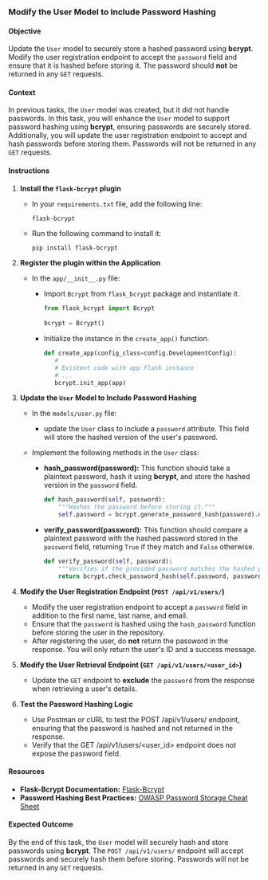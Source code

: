 ### Modify the User Model to Include Password Hashing

#### Objective
Update the `User` model to securely store a hashed password using **bcrypt**. Modify the user registration endpoint to accept the `password` field and ensure that it is hashed before storing it. The password should **not** be returned in any `GET` requests.

#### Context
In previous tasks, the `User` model was created, but it did not handle passwords. In this task, you will enhance the `User` model to support password hashing using **bcrypt**, ensuring passwords are securely stored. Additionally, you will update the user registration endpoint to accept and hash passwords before storing them. Passwords will not be returned in any `GET` requests.

#### Instructions

1. **Install the `flask-bcrypt` plugin**
   - In your `requirements.txt` file, add the following line:
     ```
     flask-bcrypt
     ```
   - Run the following command to install it:
     ```bash
     pip install flask-bcrypt
     ```

2. **Register the plugin within the Application**
   - In the `app/__init__.py` file:
     - Import `Bcrypt` from `flask_bcrypt` package and instantiate it.
       
       ```python
       from flask_bcrypt import Bcrypt
      
       bcrypt = Bcrypt()
       ```
 
     - Initialize the instance in the `create_app()` function.
       ```python
       def create_app(config_class=config.DevelopmentConfig):
          #
          # Existent code with app Flask instance
          # ...
          bcrypt.init_app(app)
       ```

2. **Update the `User` Model to Include Password Hashing**
   - In the `models/user.py` file:
      - update the `User` class to include a `password` attribute. This field will store the hashed version of the user's password.

   - Implement the following methods in the `User` class:
     - **hash_password(password):** This function should take a plaintext password, hash it using **bcrypt**, and store the hashed version in the `password` field.
       
       ```python
       def hash_password(self, password):
           """Hashes the password before storing it."""
           self.password = bcrypt.generate_password_hash(password).decode('utf-8')
       ```
       
     - **verify_password(password):** This function should compare a plaintext password with the hashed password stored in the `password` field, returning `True` if they match and `False` otherwise.
       
       ```python
       def verify_password(self, password):
           """Verifies if the provided password matches the hashed password."""
           return bcrypt.check_password_hash(self.password, password)
       ```

3. **Modify the User Registration Endpoint (`POST /api/v1/users/`)**
   - Modify the user registration endpoint to accept a `password` field in addition to the first name, last name, and email.
   - Ensure that the `password` is hashed using the `hash_password` function before storing the user in the repository.
   - After registering the user, do **not** return the password in the response. You will only return the user's ID and a success message.

4. **Modify the User Retrieval Endpoint (`GET /api/v1/users/<user_id>`)**
   - Update the `GET` endpoint to **exclude** the `password` from the response when retrieving a user's details.

5. **Test the Password Hashing Logic**
   - Use Postman or cURL to test the POST /api/v1/users/ endpoint, ensuring that the password is hashed and not returned in the response.
   - Verify that the GET /api/v1/users/<user_id> endpoint does not expose the password field.

#### Resources
- **Flask-Bcrypt Documentation:** [Flask-Bcrypt](https://flask-bcrypt.readthedocs.io/en/latest/)
- **Password Hashing Best Practices:** [OWASP Password Storage Cheat Sheet](https://cheatsheetseries.owasp.org/cheatsheets/Password_Storage_Cheat_Sheet.html)

#### Expected Outcome
By the end of this task, the `User` model will securely hash and store passwords using **bcrypt**. The `POST /api/v1/users/` endpoint will accept passwords and securely hash them before storing. Passwords will not be returned in any `GET` requests.
